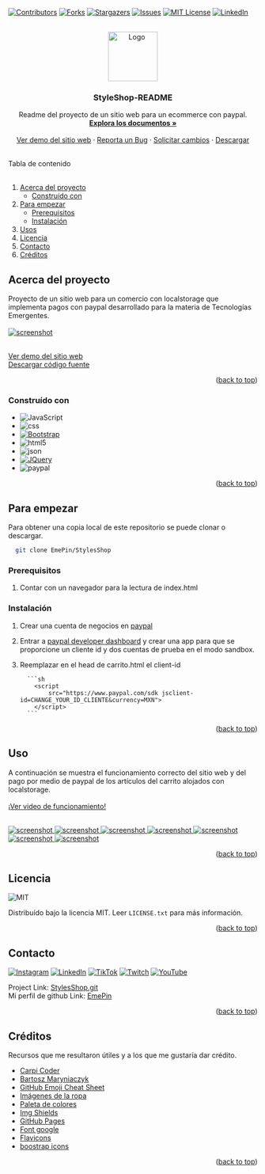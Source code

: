 <a name="readme-top"></a>

[![Contributors][contributors-shield]][contributors-url]
[![Forks][forks-shield]][forks-url]
[![Stargazers][stars-shield]][stars-url]
[![Issues][issues-shield]][issues-url]
[![MIT License][license-shield]][license-url]
[![LinkedIn][linkedin-shield]][linkedin-url]

<!-- PROJECT LOGO -->
<br />
<div align="center">
  <a href="https://github.com/EmePin/StylesShop">
    <img src="img/readme/logo2.png" alt="Logo" width="100" height="100">
  </a>

  <h3 align="center">StyleShop-README</h3>

  <p align="center">
    Readme del proyecto de un sitio web para un ecommerce con paypal.
    <br />
    <a href="https://github.com/EmePin/StylesShop"><strong>Explora los documentos »</strong></a>
    <br />
    <br />
    <a href="https://emepin.github.io/StylesShop/index.html">Ver demo del sitio web</a>
    ·
    <a href="https://github.com/EmePin/StylesShop/issues">Reporta un Bug</a>
    ·
    <a href="https://github.com/EmePin/StylesShop/issues">Solicitar cambios</a>
    ·
    <a href="https://github.com/EmePin/StylesShop/archive/refs/heads/main.zip">Descargar</a>
  </p>
</div>

<!-- TABLE OF CONTENTS -->
<br>
  <summary>Tabla de contenido</summary>
  <br>
  <ol>
    <li>
      <a href="#acerca-del-proyecto">Acerca del proyecto</a>
      <ul>
        <li><a href="#construído-con">Construído con</a></li>
      </ul>
    </li>
    <li>
      <a href="#para-empezar">Para empezar</a>
      <ul>
        <li><a href="#prerequisitos">Prerequisitos</a></li>
        <li><a href="#instalación">Instalación</a></li>
      </ul>
    </li>
    <li><a href="#usos">Usos</a></li>
    <li><a href="#licencia">Licencia</a></li>
    <li><a href="#contacto">Contacto</a></li>
    <li><a href="#créditos">Créditos</a></li>
  </ol>

## Acerca del proyecto

Proyecto de un sitio web para un comercio con localstorage que implementa pagos con paypal desarrollado para la materia de Tecnologías Emergentes.
<br>
<br>
<a href="https://github.com/EmePin/StylesShop">
<img src="img/readme/screenshot.png" alt="screenshot" >
</a>
<br>
<br>

<a href="https://emepin.github.io/StylesShop/index.html">Ver demo del sitio web</a>
<br>
<a href="https://github.com/EmePin/StylesShop/archive/refs/heads/main.zip">Descargar código fuente</a>

<p align="right">(<a href="#readme-top">back to top</a>)</p>

### Construído con

-   ![JavaScript](https://img.shields.io/badge/JavaScript-323330?style=flat-square&logo=javascript&logoColor=F7DF1E)
-   ![css](https://img.shields.io/badge/CSS3-1572B6?style=flat-square&logo=css3&logoColor=white)
-   [![Bootstrap][bootstrap.com]][bootstrap-url]
-   ![html5](https://img.shields.io/badge/HTML5-E34F26?style=flat-square&logo=html5&logoColor=white)
-   ![json](https://img.shields.io/badge/json-5E5C5C?style=flat-square&logo=json&logoColor=white)
-   [![JQuery][jquery.com]][jquery-url]
-   ![paypal](https://img.shields.io/badge/PayPal-00457C?style=flat-square&logo=paypal&logoColor=white)

<p align="right">(<a href="#readme-top">back to top</a>)</p>

## Para empezar

Para obtener una copia local de este repositorio se puede clonar o descargar.

```sh
  git clone EmePin/StylesShop
```

### Prerequisitos

1. Contar con un navegador para la lectura de index.html

### Instalación

1.  Crear una cuenta de negocios en [paypal](https://paypal.com)
2.  Entrar a [paypal developer dashboard](https://developer.paypal.com/dashboard/) y crear una app para que se proporcione un cliente id y dos cuentas de prueba en el modo sandbox.
3.  Reemplazar en el head de carrito.html el client-id

          ```sh
            <script
                src="https://www.paypal.com/sdk jsclient-id=CHANGE_YOUR_ID_CLIENTE&currency=MXN">
            </script>
          ```

<p align="right">(<a href="#readme-top">back to top</a>)</p>

<!-- USAGE EXAMPLES -->

## Uso

A continuación se muestra el funcionamiento correcto del sitio web y del pago por medio de paypal de los artículos del carrito alojados con localstorage.
<br>
<br>
<a href="https://youtu.be/bAouFetu6hI">
¡Ver video de funcionamiento!
</a>
<br>
<br>

 <a href="https://github.com/EmePin/StylesShop">
    <img src="img/readme/screenshot.png" alt="screenshot" >
  </a>
<a href="https://github.com/EmePin/StylesShop">
    <img src="img/readme/agregar.png" alt="screenshot">
  </a>
  <a href="https://github.com/EmePin/StylesShop">
    <img src="img/readme/categorias.png" alt="screenshot">
  </a>
  <a href="https://github.com/EmePin/StylesShop">
    <img src="img/readme/carrito.png" alt="screenshot">
  </a>
  <a href="https://github.com/EmePin/StylesShop">
    <img src="img/readme/comprar.png" alt="screenshot">
  </a>
  <a href="https://github.com/EmePin/StylesShop">
    <img src="img/readme/pago.png" alt="screenshot">
  </a>
  <a href="https://github.com/EmePin/StylesShop">
    <img src="img/readme/compra_realizada.png" alt="screenshot">
  </a>
  
<p align="right">(<a href="#readme-top">back to top</a>)</p>

## Licencia

![MIT](https://img.shields.io/badge/License-MIT-blue.svg)

Distribuído bajo la licencia MIT. Leer `LICENSE.txt` para más información.

<p align="right">(<a href="#readme-top">back to top</a>)</p>

<!-- CONTACT -->

## Contacto

[![Instagram](https://img.shields.io/badge/Instagram-%23E4405F.svg?style=flat-square&logo=Instagram&logoColor=white)](https://instagram.com/eme_aim) [![LinkedIn](https://img.shields.io/badge/LinkedIn-%230077B5.svg?style=flat-square&logo=linkedin&logoColor=white)](https://linkedin.com/in/jahda%c3%ad-p-93aa091b5/) [![TikTok](https://img.shields.io/badge/TikTok-%23000000.svg?style=flat-square&logo=TikTok&logoColor=white)](https://tiktok.com/@@emebrou) [![Twitch](https://img.shields.io/badge/Twitch-%239146FF.svg?style=flat-square&logo=Twitch&logoColor=white)](https://twitch.tv/eme_aim) [![YouTube](https://img.shields.io/badge/YouTube-%23FF0000.svg?style=flat-square&logo=YouTube&logoColor=white)](https://youtube.com/@aimeepineda8400)

Project Link: [StylesShop.git](https://github.com/EmePin/StylesShop.git)
<br>
Mi perfil de github Link: [EmePin](https://github.com/EmePin)

<p align="right">(<a href="#readme-top">back to top</a>)</p>

## Créditos

Recursos que me resultaron útiles y a los que me gustaría dar crédito.

-   [Carpi Coder](https://www.youtube.com/watch?v=RiB4mV3VnRY&t=1974s&ab_channel=CarpiCoder)
-   [Bartosz Maryniaczyk](https://unblast.com/free-e-commerce-dashboard-ui-template-fig/t)
-   [GitHub Emoji Cheat Sheet](https://www.webpagefx.com/tools/emoji-cheat-sheet)
-   [Imágenes de la ropa](https://www.pinterest.com.mx/meghan200303/)
-   [Paleta de colores](https://palette.site/)
-   [Img Shields](https://shields.io)
-   [GitHub Pages](https://pages.github.com)
-   [Font google](https://fonts.google.com/)
-   [Flavicons](https://flavicon.com)
-   [boostrap icons](https://icons.getbootstrap.com/)

<p align="right">(<a href="#readme-top">back to top</a>)</p>

<!-- MARKDOWN LINKS & IMAGES -->
<!-- https://www.markdownguide.org/basic-syntax/#reference-style-links -->

[contributors-shield]: https://img.shields.io/github/contributors/EmePin/StylesShop.svg?style=for-the-badge
[contributors-url]: https://github.com/EmePin/StylesShop/graphs/contributors
[forks-shield]: https://img.shields.io/github/forks/EmePin/StylesShop.svg?style=for-the-badge
[forks-url]: https://github.com/EmePin/StylesShop/network/members
[stars-shield]: https://img.shields.io/github/stars/EmePin/StylesShop.svg?style=for-the-badge
[stars-url]: https://github.com/EmePin/StylesShop/stargazers
[issues-shield]: https://img.shields.io/github/issues/EmePin/StylesShop.svg?style=for-the-badge
[issues-url]: https://github.com/EmePin/StylesShop/issues
[license-shield]: https://img.shields.io/github/license/EmePin/StylesShop.svg?style=for-the-badge
[license-url]: https://github.com/EmePin/StylesShop/blob/main/LICENSE.txt
[linkedin-shield]: https://img.shields.io/badge/-LinkedIn-black.svg?style=for-the-badge&logo=linkedin&colorB=555
[linkedin-url]: https://www.linkedin.com/in/jahda%C3%AD-p-93aa091b5/
[product-screenshot]: images/screenshot.png
[javascript]: https://developer.mozilla.org/es/docs/Web/JavaScript
[bootstrap.com]: https://img.shields.io/badge/Bootstrap-563D7C?style=flat-square&logo=bootstrap&logoColor=white
[bootstrap-url]: https://getbootstrap.com
[jquery.com]: https://img.shields.io/badge/jQuery-0769AD?style=flat-square&logo=jquery&logoColor=white
[jquery-url]: https://jquery.com
